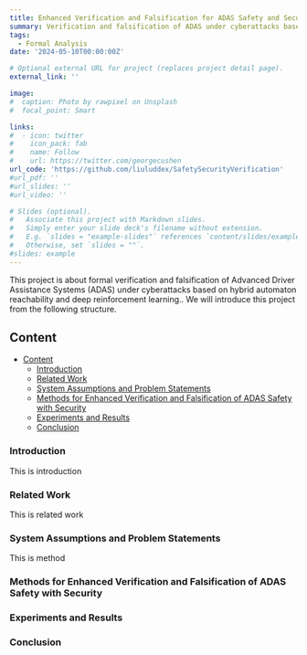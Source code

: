 ```yaml
---
title: Enhanced Verification and Falsification for ADAS Safety and Security Based on Reachability and Deep Reinforcement Learning
summary: Verification and falsification of ADAS under cyberattacks based on hybrid automaton reachability and deep reinforcement learning.
tags:
  - Formal Analysis
date: '2024-05-10T00:00:00Z'

# Optional external URL for project (replaces project detail page).
external_link: ''

image:
#  caption: Photo by rawpixel on Unsplash
#  focal_point: Smart

links:
#  - icon: twitter
#    icon_pack: fab
#    name: Follow
#    url: https://twitter.com/georgecushen
url_code: 'https://github.com/liuluddex/SafetySecurityVerification'
#url_pdf: ''
#url_slides: ''
#url_video: ''

# Slides (optional).
#   Associate this project with Markdown slides.
#   Simply enter your slide deck's filename without extension.
#   E.g. `slides = "example-slides"` references `content/slides/example-slides.md`.
#   Otherwise, set `slides = ""`.
#slides: example
---
```


This project is about formal verification and falsification of Advanced Driver Assistance Systems (ADAS) under cyberattacks based on hybrid automaton reachability and deep reinforcement learning.. We will introduce this project from the following structure.

## Content
- [Content](#content)
  - [Introduction](#introduction)
  - [Related Work](#related-work)
  - [System Assumptions and Problem Statements](#problems)
  - [Methods for Enhanced Verification and Falsification of ADAS Safety with Security](#methods)
  - [Experiments and Results](#experiments)
  - [Conclusion](#conclusion)

### Introduction

This is introduction

### Related Work

This is related work

### System Assumptions and Problem Statements

This is method

### Methods for Enhanced Verification and Falsification of ADAS Safety with Security

### Experiments and Results



### Conclusion
